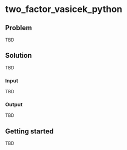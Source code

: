# two_factor_vasicek_python

## Problem
TBD
## Solution
TBD
### Input
TBD
### Output
TBD
## Getting started
TBD
